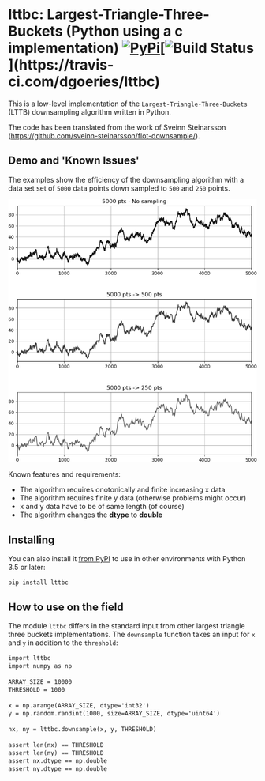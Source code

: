 # lttbc: Largest-Triangle-Three-Buckets (Python using a c implementation) [![PyPi](https://img.shields.io/pypi/v/lttbc?color=blue)](https://pypi.org/project/lttbc/)[![Build Status](https://travis-ci.com/dgoeries/lttbc.svg?)](https://travis-ci.com/dgoeries/lttbc)

This is a low-level implementation of the `Largest-Triangle-Three-Buckets` (LTTB) downsampling algorithm written in Python.

The code has been translated from the work of Sveinn Steinarsson (https://github.com/sveinn-steinarsson/flot-downsample/).

## Demo and 'Known Issues'

The examples show the efficiency of the downsampling algorithm with a data set
set of ``5000`` data points down sampled to ``500`` and ``250`` points.

![SampleView](images/demo.png)  

Known features and requirements:

- The algorithm requires onotonically and finite increasing x data
- The algorithm requires finite y data (otherwise problems might occur)
- x and y data have to be of same length (of course)
- The algorithm changes the **dtype** to **double**

## Installing

You can also install it [from PyPI](https://pypi.org/project/lttbc/)
to use in other environments with Python 3.5 or later:

    pip install lttbc

## How to use on the field

The module ``lttbc`` differs in the standard input from other largest triangle three buckets implementations.
The ``downsample`` function takes an input for ``x`` and ``y`` in addition to the ``threshold``:

    import lttbc
    import numpy as np
    
    ARRAY_SIZE = 10000
    THRESHOLD = 1000
    
    x = np.arange(ARRAY_SIZE, dtype='int32')
    y = np.random.randint(1000, size=ARRAY_SIZE, dtype='uint64')
    
    nx, ny = lttbc.downsample(x, y, THRESHOLD)
    
    assert len(nx) == THRESHOLD
    assert len(ny) == THRESHOLD
    assert nx.dtype == np.double
    assert ny.dtype == np.double
